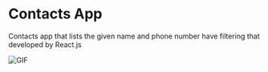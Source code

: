 # Contacts App
Contacts app that lists the given name and phone number have filtering that developed by React.js

![GIF](/React-Contacts-App/contacts-app/gif/contact-app.gif) 